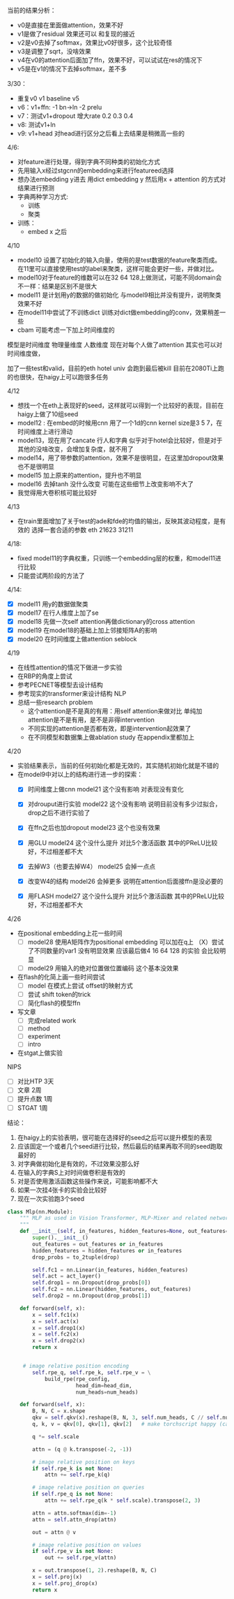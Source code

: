 当前的结果分析：
- v0是直接在里面做attention，效果不好
- v1是做了residual 效果还可以 和复现的接近
- v2是v0去掉了softmax，效果比v0好很多，这个比较奇怪
- v3是调整了sqrt，没啥效果
- v4在v0的attention后面加了ffn，效果不好，可以试试在res的情况下
- v5是在v1的情况下去掉softmax，差不多

3/30：
- 重复v0 v1 baseline v5
- v6：v1+ffn: -1 bn->ln  -2 prelu
- v7：测试v1+dropout 增大rate 0.2 0.3 0.4
- v8: 测试v1+ln
- v9: v1+head 对head进行区分之后看上去结果是稍微高一些的

4/6:
- 对feature进行处理，得到字典不同种类的初始化方式
- 先用输入x经过stgcnn的embedding来进行featureed选择
- 想办法embedding y进去 用dict embedding y 然后用x + attention 的方式对结果进行预测
- 字典两种学习方式:
    - 训练
    - 聚类
- 训练： 
    - embed x 之后

4/10
- model10 设置了初始化的输入向量，使用的是test数据的feature聚类而成。在11里可以直接使用test的label来聚类，这样可能会更好一些，并做对比。
- model10对于feature的维数可以在32 64 128上做测试，可能不同domain会不一样：结果是区别不是很大
- model11 是计划用y的数据的做初始化 与model9相比并没有提升，说明聚类效果不好
- 在model11中尝试了不训练dict 训练对dict做embedding的conv，效果稍差一些
- cbam 可能考虑一下加上时间维度的

模型是时间维度 物理量维度 人数维度
现在对每个人做了attention 其实也可以对时间维度做，


加了一些test和valid，目前的eth hotel univ 会跑到最后被kill
目前在2080Ti上跑的也很快，在haigy上可以跑很多任务

4/12
- 想找一个在eth上表现好的seed，这样就可以得到一个比较好的表现，目前在haigy上做了10组seed
- model12 : 在embed的时候用cnn 用了一个1d的cnn kernel size是3 5 7，在时间维度上进行滑动
- model13，现在用了cancate 行人和字典
似乎对于hotel会比较好，但是对于其他的没啥改变，会增加复杂度，就不用了
- model14，用了带参数的attention，效果不是很明显，在这里加dropout效果也不是很明显
- model15 加上原来的attention，提升也不明显
- model16 去掉tanh 没什么改变 可能在这些细节上改变影响不大了
- 我觉得用大卷积核可能比较好

4/13
- 在train里面增加了关于test的ade和fde的均值的输出，反映其波动程度，是有效的
选择一套合适的参数
eth 21623 31211

4/18:
- fixed model11的字典权重，只训练一个embedding层的权重，和model11进行比较
- 只能尝试两阶段的方法了

4/14:
- [x] model11 用y的数据做聚类 
- [x] model17 在行人维度上加了se 
- [x] model18 先做一次self attention再做dictionary的cross attention
- [x] model19 在model18的基础上加上邻接矩阵A的影响
- [x] model20 在时间维度上做attention seblock

4/19
- 在线性attention的情况下做进一步实验
- 在RBP的角度上尝试
- 参考PECNET等模型去设计结构
- 参考现实的transformer来设计结构 NLP
- 总结一些research problem
  - 这个attention是不是真的有用：用self attention来做对比 单纯加attention是不是有用，是不是非得intervention
  - 不同实现的attention是否都有效，即是intervention起效果了
  - 在不同模型和数据集上做ablation study 在appendix里都加上

4/20
- 实验结果表示，当前的任何初始化都是无效的，其实随机初始化就是不错的
- 在model9中对以上的结构进行进一步的探索：
    - [x] 时间维度上做cnn model21 这个没有影响 对表现没有变化
    - [x] 对drouput进行实验 model22 这个没有影响 说明目前没有多少过拟合，drop之后不进行实验了
    - [x] 在ffn之后也加dropout model23 这个也没有效果
    - [x] 用GLU model24 这个没什么提升 对比5个激活函数 其中的PReLU比较好，不过相差都不大
    - [x] 去掉W3（也要去掉W4） model25 会掉一点点
    - [x] 改变W4的结构 model26 会掉更多 说明在attention后面接ffn是没必要的
    - [x] 用FLASH model27 这个没什么提升 对比5个激活函数 其中的PReLU比较好，不过相差都不大


4/26
- 在positional embedding上花一些时间
  - [ ] model28 使用A矩阵作为positional embedding 可以加在q上 （X）尝试了不同数量的var1 没有明显效果 应该最后做4 16 64 128 的实验 会比较明显
  - [ ] model29 用输入的绝对位置做位置编码 这个基本没效果
- 在flash的化简上画一些时间尝试
  - [ ] model 在模式上尝试 offset的映射方式
  - [ ] 尝试 shift token的trick
  - [ ] 简化flash的模型ffn
- 写文章
  - [ ] 完成related work
  - [ ] method
  - [ ] experiment
  - [ ] intro
- 在stgat上做实验

NIPS
- [ ] 对比HTP 3天
- [ ] 文章 2周
- [ ] 提升点数 1周
- [ ] STGAT 1周

结论：
1. 在haigy上的实验表明，很可能在选择好的seed之后可以提升模型的表现
2. 应该固定一个或者几个seed进行比较，然后最后的结果再取不同的seed跑取最好的
3. 对字典做初始化是有效的，不过效果没那么好
4. 在输入的字典S上对时间做卷积是有效的
5. 对是否使用激活函数这些操作来说，可能影响都不大
6. 如果一次挂4张卡的实验会比较好
7. 现在一次实验跑3个seed


```python
class Mlp(nn.Module):
    """ MLP as used in Vision Transformer, MLP-Mixer and related networks
    """
    def __init__(self, in_features, hidden_features=None, out_features=None, act_layer=nn.GELU, drop=0.):
        super().__init__()
        out_features = out_features or in_features
        hidden_features = hidden_features or in_features
        drop_probs = to_2tuple(drop)

        self.fc1 = nn.Linear(in_features, hidden_features)
        self.act = act_layer()
        self.drop1 = nn.Dropout(drop_probs[0])
        self.fc2 = nn.Linear(hidden_features, out_features)
        self.drop2 = nn.Dropout(drop_probs[1])

    def forward(self, x):
        x = self.fc1(x)
        x = self.act(x)
        x = self.drop1(x)
        x = self.fc2(x)
        x = self.drop2(x)
        return x


     # image relative position encoding
        self.rpe_q, self.rpe_k, self.rpe_v = \
            build_rpe(rpe_config,
                      head_dim=head_dim,
                      num_heads=num_heads)

    def forward(self, x):
        B, N, C = x.shape
        qkv = self.qkv(x).reshape(B, N, 3, self.num_heads, C // self.num_heads).permute(2, 0, 3, 1, 4)
        q, k, v = qkv[0], qkv[1], qkv[2]   # make torchscript happy (cannot use tensor as tuple)

        q *= self.scale

        attn = (q @ k.transpose(-2, -1))

        # image relative position on keys
        if self.rpe_k is not None:
            attn += self.rpe_k(q)

        # image relative position on queries
        if self.rpe_q is not None:
            attn += self.rpe_q(k * self.scale).transpose(2, 3)

        attn = attn.softmax(dim=-1)
        attn = self.attn_drop(attn)

        out = attn @ v

        # image relative position on values
        if self.rpe_v is not None:
            out += self.rpe_v(attn)

        x = out.transpose(1, 2).reshape(B, N, C)
        x = self.proj(x)
        x = self.proj_drop(x)
        return x
```